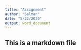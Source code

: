 ```yaml
---
title: "Assignment"
author: "Salman"
date: "5/22/2020"
output: word_document
---
```


## This is a markdown file
